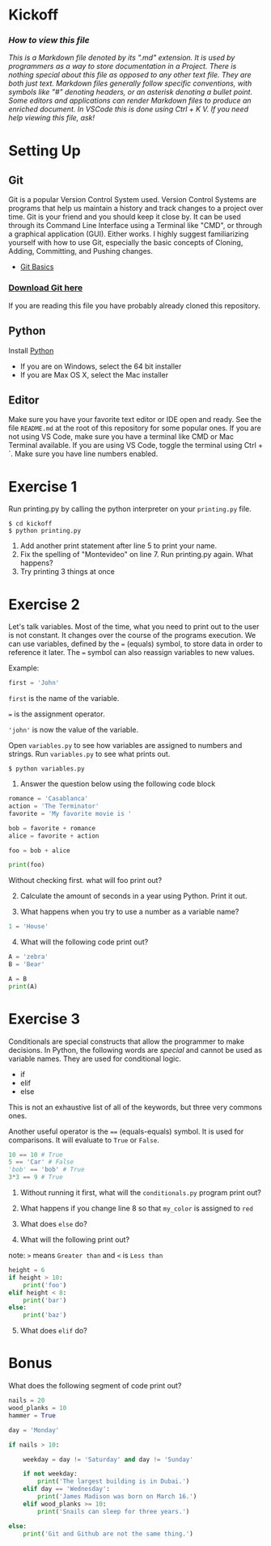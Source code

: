 Kickoff
=======

### *How to view this file*

*This is a Markdown file denoted by its ".md" extension. It is used by programmers
as a way to store documentation in a Project. There is nothing special about 
this file as opposed to any other text file. They are both just text. 
Markdown files generally follow specific conventions, with symbols like 
"#" denoting headers, or an asterisk denoting a bullet point. 
Some editors and applications can render Markdown files to produce an 
enriched document. In VSCode this is done using Ctrl + K V. If you need help viewing this file, ask!*

# Setting Up
## Git
Git is a popular Version Control System used. Version Control Systems are 
programs that help us maintain a history and track changes to a project over time.
Git is your friend and you should keep it close by. It can be used through its Command Line Interface using a Terminal like "CMD", or through a graphical application (GUI). Either works. I highly suggest familiarizing yourself with how to
use Git, especially the basic concepts of Cloning, Adding, Committing, and Pushing changes.

* [Git Basics](https://git-scm.com/book/en/v1/Getting-Started-Git-Basics)

### [Download Git here](https://git-scm.com/downloads)

If you are reading this file you have probably already cloned this repository.

## Python

Install [Python](https://www.python.org/downloads/release/python-372/)

* If you are on Windows, select the 64 bit installer
* If you are Max OS X, select the Mac installer

## Editor

Make sure you have your favorite text editor or IDE open and ready. See the file 
`README.md` at the root of this repository for some popular ones. If you are not using VS Code, 
make sure you have a terminal like CMD or Mac Terminal available. If you are
using VS Code, toggle the terminal using Ctrl + `.
Make sure you have line numbers enabled.

# Exercise 1

Run printing.py by calling the python interpreter on your `printing.py` file.

```shell
$ cd kickoff
$ python printing.py
```

1. Add another print statement after line 5 to print your name.
2. Fix the spelling of "Montevideo" on line 7. Run printing.py again. What happens?
3. Try printing 3 things at once

# Exercise 2
Let's talk variables. Most of the time, what you need to print out to the user
is not constant. It changes over the course of the programs execution. We can use
variables, defined by the `=` (equals) symbol, to store data in order to reference it later.
The `=` symbol can also reassign variables to new values.

Example:

```python
first = 'John'
```

`first` is the name of the variable.

`=` is the assignment operator.

`'john'` is now the value of the variable.


Open `variables.py` to see how variables are assigned to numbers
and strings. Run `variables.py` to see what prints out.

```shell
$ python variables.py
```

1. Answer the question below using the following code block

```python
romance = 'Casablanca'
action = 'The Terminator'
favorite = 'My favorite movie is '

bob = favorite + romance
alice = favorite + action

foo = bob + alice

print(foo)
```
Without checking first. what will foo print out?

2. Calculate the amount of seconds in a year using Python. Print it out.

3. What happens when you try to use a number as a variable name?

```python
1 = 'House'
```

4. What will the following code print out?

```python
A = 'zebra'
B = 'Bear'

A = B
print(A)
```

# Exercise 3

Conditionals are special constructs that allow the programmer to make decisions.
In Python, the following words are *special* and cannot be used as variable names.
They are used for conditional logic.

* if
* elif
* else

This is not an exhaustive list of all of the keywords, but three very commons ones.

Another useful operator is the `==` (equals-equals) symbol. It is used for
comparisons. It will evaluate to `True` or `False`.

```python
10 == 10 # True
5 == 'Car' # False
'bob' == 'bob' # True
3*3 == 9 # True
```

1. Without running it first, what will the `conditionals.py` program print out?

2. What happens if you change line 8 so that `my_color` is assigned to `red`

3. What does `else` do?

4. What will the following print out?

note: `>` means `Greater than` and `<` is `Less than`

```python
height = 6
if height > 10: 
    print('foo')
elif height < 8:
    print('bar')
else:
    print('baz')
```

5. What does `elif` do?

# Bonus

What does the following segment of code print out?

```python
nails = 20
wood_planks = 10
hammer = True

day = 'Monday'

if nails > 10:

    weekday = day != 'Saturday' and day != 'Sunday'

    if not weekday:
        print('The largest building is in Dubai.')
    elif day == 'Wednesday':
        print('James Madison was born on March 16.')
    elif wood_planks >= 10:
        print('Snails can sleep for three years.')

else:
    print('Git and Github are not the same thing.')
```